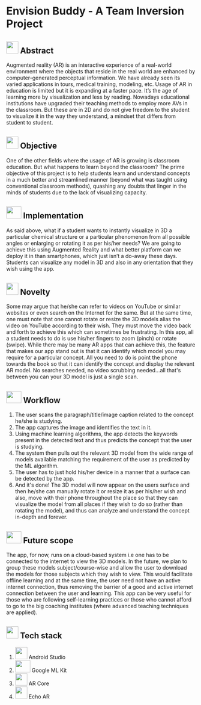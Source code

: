 # Envision Buddy - A Team Inversion Project

## <img src="https://cdn.iconscout.com/icon/free/png-256/idea-1618744-1372450.png" width="32" height="32"> Abstract
Augmented reality (AR) is an interactive experience of a real-world environment where the objects that reside in the real world are enhanced by computer-generated perceptual information. We have already seen its varied applications in tours, medical training, modeling, etc. Usage of AR in education is limited but it is expanding at a faster pace. It’s the age of learning more by visualization and less by reading. Nowadays educational institutions have upgraded their teaching methods to employ more AVs in the classroom. But these are in 2D and do not give freedom to the student to visualize it in the way they understand, a mindset that differs from student to student. 

## <img src="https://image.flaticon.com/icons/png/512/1632/1632633.png" width="32" height="32"> Objective
One of the other fields where the usage of AR is growing is classroom education. But what happens to learn beyond the classroom? The prime objective of this project is to help students learn and understand concepts in a much better and streamlined manner (beyond what was taught using conventional classroom methods), quashing any doubts that linger in the minds of students due to the lack of visualizing capacity.

## <img src="https://www.pinclipart.com/picdir/big/352-3523258_implementation-icon-implementation-mechanism-vector-clipart.png" width="40" height="32"> Implementation
As said above, what if a student wants to instantly visualize in 3D a particular chemical structure or a particular phenomenon from all possible angles or enlarging or rotating it as per his/her needs? We are going to achieve this using Augmented Reality and what better platform can we deploy it in than smartphones, which just isn’t a do-away these days. Students can visualize any model in 3D and also in any orientation that they wish using the app. 

## <img src="https://noveltypharma.eu/wp-content/uploads/2020/10/icon_novel_ingredients.png" width="32" height="32"> Novelty
Some may argue that he/she can refer to videos on YouTube or similar websites or even search on the Internet for the same. But at the same time, one must note that one cannot rotate or resize the 3D models alias the video on YouTube according to their wish. They must move the video back and forth to achieve this which can sometimes be frustrating. In this app, all a student needs to do is use his/her fingers to zoom (pinch) or rotate (swipe). While there may be many AR apps that can achieve this, the feature that makes our app stand out is that it can identify which model you may require for a particular concept. All you need to do is point the phone towards the book so that it can identify the concept and display the relevant AR model. No searches needed, no video scrubbing needed…all that's between you can your 3D model is just a single scan.

## <img src="https://icons-for-free.com/iconfiles/png/512/workflow-131964753379858822.png" width="40" height="32"> Workflow
1. The user scans the paragraph/title/image caption related to the concept he/she is studying.
2. The app captures the image and identifies the text in it.
3. Using machine learning algorithms, the app detects the keywords present in the detected text and thus predicts the concept that the user is studying.
4. The system then pulls out the relevant 3D model from the wide range of models available matching the requirement of the user as predicted by the ML algorithm.
5. The user has to just hold his/her device in a manner that a surface can be detected by the app.
6. And it's done! The 3D model will now appear on the users surface and then he/she can manually rotate it or resize it as per his/her wish and also, move with their phone throughout the place so that they can visualize the model from all places if they wish to do so (rather than rotating the model), and thus can analyze and understand the concept in-depth and forever.

## <img src="https://www.starface.com/wp-content/uploads/2017/05/STARFACE_Comfortphoning_Zukunftssicher-Icon-350-1.png" width="40" height="32"> Future scope
The app, for now, runs on a cloud-based system i.e one has to be connected to the internet to view the 3D models. In the future, we plan to group these models subject/course-wise and allow the user to download the models for those subjects which they wish to view. This would facilitate offline learning and at the same time, the user need not have an active internet connection, thus removing the barrier of a good and active internet connection between the user and learning. This app can be very useful for those who are following self-learning practices or those who cannot afford to go to the big coaching institutes (where advanced teaching techniques are applied).

## <img src="https://techstackapps.com/media/2019/11/TechStackApps-logo-icon.png" width="32" height="32"> Tech stack
1. <img src="https://2.bp.blogspot.com/-tzm1twY_ENM/XlCRuI0ZkRI/AAAAAAAAOso/BmNOUANXWxwc5vwslNw3WpjrDlgs9PuwQCLcBGAsYHQ/s1600/pasted%2Bimage%2B0.png" width="32" height="32"> Android Studio
2. <img src="https://developers.google.com/ml-kit/images/homepage/hero.png" width="40" height="32"> Google ML Kit
3. <img src="https://cdn.worldvectorlogo.com/logos/google-arcore.svg" width="32" height="32"> AR Core
4. <img src="https://static.wixstatic.com/media/c42fea_383d3aaedb2e4a6e9574d88e229ce9b7~mv2.jpg/v1/fill/w_120,h_122,al_c,q_80,usm_0.66_1.00_0.01/echoAR%20-%20Icon.webp" width="32" height="32"> Echo AR
